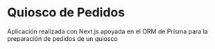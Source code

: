 # Quiosco de Pedidos

Aplicación realizada con Next.js apoyada en el ORM de Prisma para la preparación de pedidos de un quiosco